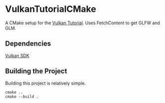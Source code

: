 # VulkanTutorialCMake
 A CMake setup for the [Vulkan Tutorial](https://vulkan-tutorial.com). Uses FetchContent to get GLFW and GLM.

## Dependencies
[Vulkan SDK](https://www.vulkan.org/)

## Building the Project
Building this project is relatively simple.
```
cmake ..
cmake --build .
```